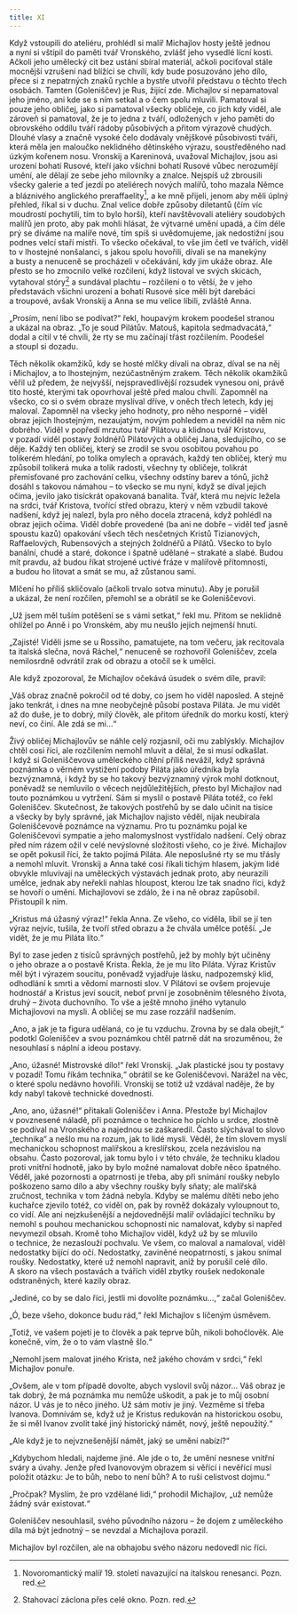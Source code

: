 ```yaml
---
title: XI
---
```


Když vstoupili do ateliéru, prohlédl si malíř Michajlov hosty ještě jednou a nyní si vštípil do paměti tvář Vronského, zvlášť jeho vysedlé lícní kosti. Ačkoli jeho umělecký cit bez ustání sbíral materiál, ačkoli pociťoval stále mocnější vzrušení nad blížící se chvílí, kdy bude posuzováno jeho dílo, přece si z nepatrných znaků rychle a bystře utvořil představu o těchto třech osobách. Tamten (Goleniščev) je Rus, žijící zde. Michajlov si nepamatoval jeho jméno, ani kde se s ním setkal a o čem spolu mluvili. Pamatoval si pouze jeho obličej, jako si pamatoval všecky obličeje, co jich kdy viděl, ale zároveň si pamatoval, že je to jedna z tváří, odložených v jeho paměti do obrovského oddílu tváří rádoby působivých a přitom výrazově chudých. Dlouhé vlasy a značně vysoké čelo dodávaly vnějškové působivosti tváři, která měla jen maloučko neklidného dětinského výrazu, soustředěného nad úzkým kořenem nosu. Vronskij a Kareninová, uvažoval Michajlov, jsou asi urození bohatí Rusové, kteří jako všichni bohatí Rusové vůbec nerozumějí umění, ale dělají ze sebe jeho milovníky a znalce. Nejspíš už zbrousili všecky galerie a teď jezdí po ateliérech nových malířů, toho mazala Němce a bláznivého anglického preraffaelity[^2], a ke mně přijeli, jenom aby měli úplný přehled, říkal si v duchu. Znal velice dobře způsoby diletantů (čím víc moudrostí pochytili, tím to bylo horší), kteří navštěvovali ateliéry soudobých malířů jen proto, aby pak mohli hlásat, že výtvarné umění upadá, a čím déle prý se díváme na malíře nové, tím spíš si uvědomujeme, jak nedostižní jsou podnes velcí staří mistři. To všecko očekával, to vše jim četl ve tvářích, viděl to v lhostejné nonšalanci, s jakou spolu hovořili, dívali se na manekýny a busty a nenuceně se procházeli v očekávání, kdy jim ukáže obraz. Ale přesto se ho zmocnilo velké rozčilení, když listoval ve svých skicách, vytahoval stóry[^3] a sundával plachtu – rozčilení o to větší, že v jeho představách všichni urození a bohatí Rusové sice měli být darebáci a troupové, avšak Vronskij a Anna se mu velice líbili, zvláště Anna.

„Prosím, není libo se podívat?“ řekl, houpavým krokem poodešel stranou a ukázal na obraz. „To je soud Pilátův. Matouš, kapitola sedmadvacátá,“ dodal a cítil v té chvíli, že rty se mu začínají třást rozčilením. Poodešel a stoupl si dozadu.

Těch několik okamžiků, kdy se hosté mlčky dívali na obraz, díval se na něj i Michajlov, a to lhostejným, nezúčastněným zrakem. Těch několik okamžiků věřil už předem, že nejvyšší, nejspravedlivější rozsudek vynesou oni, právě tito hosté, kterými tak opovrhoval ještě před malou chvílí. Zapomněl na všecko, co si o svém obraze myslíval dříve, v oněch třech letech, kdy jej maloval. Zapomněl na všecky jeho hodnoty, pro něho nesporné – viděl obraz jejich lhostejným, nezaujatým, novým pohledem a neviděl na něm nic dobrého. Viděl v popředí mrzutou tvář Pilátovu a klidnou tvář Kristovu, v pozadí viděl postavy žoldnéřů Pilátových a obličej Jana, sledujícího, co se děje. Každý ten obličej, který se zrodil se svou osobitou povahou po tolikerém hledání, po tolika omylech a opravách, každý ten obličej, který mu způsobil tolikerá muka a tolik radosti, všechny ty obličeje, tolikrát přemisťované pro zachování celku, všechny odstíny barev a tónů, jichž dosáhl s takovou námahou – to všecko se mu nyní, když se díval jejich očima, jevilo jako tisíckrát opakovaná banalita. Tvář, která mu nejvíc ležela na srdci, tvář Kristova, tvořící střed obrazu, který v něm vzbudil takové nadšení, když jej nalezl, byla pro něho docela ztracená, když pohlédl na obraz jejich očima. Viděl dobře provedené (ba ani ne dobře – viděl teď jasně spoustu kazů) opakování všech těch nesčetných Kristů Tizianových, Raffaelových, Rubensových a stejných žoldnéřů a Pilátů. Všecko to bylo banální, chudé a staré, dokonce i špatně udělané – strakaté a slabé. Budou mít pravdu, až budou říkat strojené uctivé fráze v malířově přítomnosti, a budou ho litovat a smát se mu, až zůstanou sami.

Mlčení ho příliš skličovalo (ačkoli trvalo sotva minutu). Aby je porušil a ukázal, že není rozčilen, přemohl se a obrátil se ke Goleniščevovi.

„Už jsem měl tuším potěšení se s vámi setkat,“ řekl mu. Přitom se neklidně ohlížel po Anně i po Vronském, aby mu neušlo jejich nejmenší hnutí.

„Zajisté! Viděli jsme se u Rossiho, pamatujete, na tom večeru, jak recitovala ta italská slečna, nová Ráchel,“ nenuceně se rozhovořil Goleniščev, zcela nemilosrdně odvrátil zrak od obrazu a otočil se k umělci.

Ale když zpozoroval, že Michajlov očekává úsudek o svém díle, pravil:

„Váš obraz značně pokročil od té doby, co jsem ho viděl naposled. A stejně jako tenkrát, i dnes na mne neobyčejně působí postava Piláta. Je mu vidět až do duše, je to dobrý, milý člověk, ale přitom úředník do morku kostí, který neví, co činí. Ale zdá se mi…“

Živý obličej Michajlovův se náhle celý rozjasnil, oči mu zablýskly. Michajlov chtěl cosi říci, ale rozčilením nemohl mluvit a dělal, že si musí odkašlat. I když si Goleniščevova uměleckého cítění příliš nevážil, když správná poznámka o věrném vystižení podoby Piláta jako úředníka byla bezvýznamná, i když by se ho takový bezvýznamný výrok mohl dotknout, poněvadž se nemluvilo o věcech nejdůležitějších, přesto byl Michajlov nad touto poznámkou u vytržení. Sám si myslil o postavě Piláta totéž, co řekl Goleniščev. Skutečnost, že takových postřehů by se dalo učinit na tisíce a všecky by byly správné, jak Michajlov najisto věděl, nijak neubírala Goleniščevově poznámce na významu. Pro tu poznámku pojal ke Goleniščevovi sympatie a jeho malomyslnost vystřídalo nadšení. Celý obraz před ním rázem ožil v celé nevýslovné složitosti všeho, co je živé. Michajlov se opět pokusil říci, že takto pojímá Piláta. Ale neposlušné rty se mu třásly a nemohl mluvit. Vronskij a Anna také cosi říkali tichým hlasem, jakým lidé obvykle mluvívají na uměleckých výstavách jednak proto, aby neurazili umělce, jednak aby neřekli nahlas hloupost, kterou lze tak snadno říci, když se hovoří o umění. Michajlovovi se zdálo, že i na ně obraz zapůsobil. Přistoupil k nim.

„Kristus má úžasný výraz!“ řekla Anna. Ze všeho, co viděla, líbil se jí ten výraz nejvíc, tušila, že tvoří střed obrazu a že chvála umělce potěší. „Je vidět, že je mu Piláta líto.“

Byl to zase jeden z tisíců správných postřehů, jež by mohly být učiněny o jeho obraze a o postavě Krista. Řekla, že je mu líto Piláta. Výraz Kristův měl být i výrazem soucitu, poněvadž vyjadřuje lásku, nadpozemský klid, odhodlání k smrti a vědomí marnosti slov. V Pilátovi se ovšem projevuje hodnostář a Kristus jeví soucit, neboť první je zosobněním tělesného života, druhý – života duchovního. To vše a ještě mnoho jiného vytanulo Michajlovovi na mysli. A obličej se mu zase rozzářil nadšením.

„Ano, a jak je ta figura udělaná, co je tu vzduchu. Zrovna by se dala obejít,“ podotkl Goleniščev a svou poznámkou chtěl patrně dát na srozuměnou, že nesouhlasí s náplní a ideou postavy.

„Ano, úžasné! Mistrovské dílo!“ řekl Vronskij. „Jak plastické jsou ty postavy v pozadí! Tomu říkám technika,“ obrátil se ke Goleniščevovi. Narážel na věc, o které spolu nedávno hovořili. Vronskij se totiž už vzdával naděje, že by kdy nabyl takové technické dovednosti.

„Ano, ano, úžasné!“ přitakali Goleniščev i Anna. Přestože byl Michajlov v povznesené náladě, při poznámce o technice ho píchlo u srdce, zlostně se podíval na Vronského a najednou se zaškaredil. Často slýchával to slovo „technika“ a nešlo mu na rozum, jak to lidé myslí. Věděl, že tím slovem myslí mechanickou schopnost malířskou a kreslířskou, zcela nezávislou na obsahu. Často pozoroval, jak tomu bylo i v této chvále, že techniku kladou proti vnitřní hodnotě, jako by bylo možné namalovat dobře něco špatného. Věděl, jaké pozornosti a opatrnosti je třeba, aby při snímání roušky nebylo poškozeno samo dílo a aby všechny roušky byly sňaty; ale malířská zručnost, technika v tom žádná nebyla. Kdyby se malému dítěti nebo jeho kuchařce zjevilo totéž, co viděl on, pak by rovněž dokázaly vyloupnout to, co vidí. Ale ani nejzkušenější a nejdovednější malíř ovládající techniku by nemohl s pouhou mechanickou schopností nic namalovat, kdyby si napřed nevymezil obsah. Kromě toho Michajlov viděl, když už by se mluvilo o technice, že nezaslouží pochvalu. Ve všem, co maloval a namaloval, viděl nedostatky bijící do očí. Nedostatky, zaviněné neopatrností, s jakou snímal roušky. Nedostatky, které už nemohl napravit, aniž by porušil celé dílo. A skoro na všech postavách a tvářích viděl zbytky roušek nedokonale odstraněných, které kazily obraz.

„Jediné, co by se dalo říci, jestli mi dovolíte poznámku…,“ začal Goleniščev.

„Ó, beze všeho, dokonce budu rád,“ řekl Michajlov s líčeným úsměvem.

„Totiž, ve vašem pojetí je to člověk a pak teprve bůh, nikoli bohočlověk. Ale konečně, vím, že o to vám vlastně šlo.“

„Nemohl jsem malovat jiného Krista, než jakého chovám v srdci,“ řekl Michajlov ponuře.

„Ovšem, ale v tom případě dovolte, abych vyslovil svůj názor… Váš obraz je tak dobrý, že má poznámka mu nemůže uškodit, a pak je to můj osobní názor. U vás je to něco jiného. Už sám motiv je jiný. Vezměme si třeba Ivanova. Domnívám se, když už je Kristus redukován na historickou osobu, že si měl Ivanov zvolit také jiný historický námět, nový, ještě nepoužitý.“

„Ale když je to nejvznešenější námět, jaký se umění nabízí?“

„Kdybychom hledali, najdeme jiné. Ale jde o to, že umění nesnese vnitřní sváry a úvahy. Jenže před Ivanovovým obrazem si věřící i nevěřící musí položit otázku: Je to bůh, nebo to není bůh? A to ruší celistvost dojmu.“

„Pročpak? Myslím, že pro vzdělané lidi,“ prohodil Michajlov, „už nemůže žádný svár existovat.“

Goleniščev nesouhlasil, svého původního názoru – že dojem z uměleckého díla má být jednotný – se nevzdal a Michajlova porazil.

Michajlov byl rozčilen, ale na obhajobu svého názoru nedovedl nic říci.

  

[^2]: Novoromantický malíř 19. století navazující na italskou renesanci. Pozn. red.

[^3]: Stahovací záclona přes celé okno. Pozn. red.

